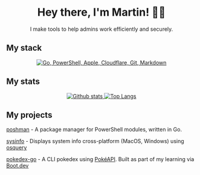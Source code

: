 <h1 align="center">Hey there, I'm Martin! 👋🏼</h1>
<!-- <p align="center">I'm a sysadmin, security professional, and aspiring Go developer looking to build tools to help make life easier for other sysadmins and security folks to manage their systems and do their jobs.</p> -->
<p align="center">I make tools to help admins work efficiently and securely.</p>

## My stack
<p align="center">
  <a href="#">
    <img src="https://skillicons.dev/icons?i=go,powershell,apple,cloudflare,git,md" alt="Go, PowerShell, Apple, Cloudflare, Git, Markdown">
  </a>
</p>

## My stats
<p align="center">
  <a href="#">
    <img src="https://github-readme-stats.vercel.app/api?username=martinhiriart&theme=gruvbox&show_icons=true&hide_rank=true&custom_title=Stats&count_private=true&hide_border=true&hide=issues&line_height=24&bg_color=0d1117" alt="Github stats" />
    <img src="https://github-readme-stats.vercel.app/api/top-langs/?username=martinhiriart&layout=compact&theme=gruvbox&count_private=true&hide_border=true&bg_color=0d1117" alt="Top Langs">
  </a>
</p>

## My projects
[poshman](https://github.com/martinhiriart/poshman) - A package manager for PowerShell modules, written in Go.

[sysinfo](https://github.com/martinhiriart/sysinfo) - Displays system info cross-platform (MacOS, Windows) using [osquery](https://osquery.io)

[pokedex-go](https://github.com/martinhiriart/pokedex-go) - A CLI pokedex using [PokéAPI](https://pokeapi.co). Built as part of my learning via [Boot.dev](https://boot.dev)
